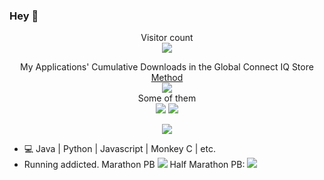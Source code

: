 ### Hey 👋
<p align="center">
  Visitor count<br>
  <img src="https://profile-counter.glitch.me/Likenttt/count.svg" />
</p>
<p align="center">
  My Applications' Cumulative Downloads in the Global Connect IQ Store<a href="https://github.com/Likenttt/Likenttt/blob/main/queryAllDownloads.py"> Method</a><br>
  <img src="https://img.shields.io/badge/All_Apps-184408-red"/><br>
  Some of them<br>
  <img src="https://img.shields.io/badge/JumpJump-97615-green"/>
  <img src="https://img.shields.io/badge/满江红WF-3488-red"/>
</p>

<p align="center">
  <img align="center" src="https://github-readme-stats.vercel.app/api?username=likenttt&show_icons=true&count_private=true&include_all_commits=true" />
</p>

- 💻 Java | Python | Javascript | Monkey C | etc.
- Running addicted. Marathon PB <img src="https://img.shields.io/badge/Marathon_PB-3:21:15-green"/> Half Marathon PB: <img src="https://img.shields.io/badge/Half_Marathon_PB-1:33:12-red"/>
